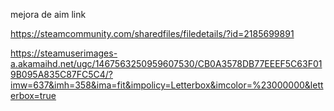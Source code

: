 mejora de aim link 

https://steamcommunity.com/sharedfiles/filedetails/?id=2185699891

https://steamuserimages-a.akamaihd.net/ugc/1467563250959607530/CB0A3578DB77EEEF5C63F019B095A835C87FC5C4/?imw=637&imh=358&ima=fit&impolicy=Letterbox&imcolor=%23000000&letterbox=true


